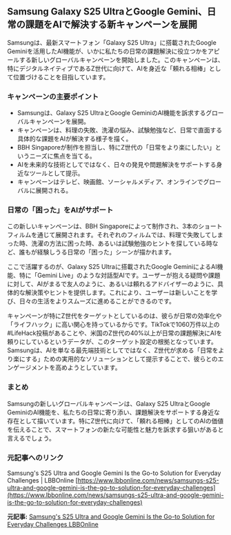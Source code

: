 ## Samsung Galaxy S25 UltraとGoogle Gemini、日常の課題をAIで解決する新キャンペーンを展開

Samsungは、最新スマートフォン「Galaxy S25 Ultra」に搭載されたGoogle Geminiを活用したAI機能が、いかに私たちの日常の課題解決に役立つかをアピールする新しいグローバルキャンペーンを開始しました。このキャンペーンは、特にデジタルネイティブであるZ世代に向けて、AIを身近な「頼れる相棒」として位置づけることを目指しています。

### キャンペーンの主要ポイント

* Samsungは、Galaxy S25 UltraとGoogle GeminiのAI機能を訴求するグローバルキャンペーンを展開。
* キャンペーンは、料理の失敗、洗濯の悩み、試験勉強など、日常で直面する具体的な課題をAIが解決する様子を描く。
* BBH Singaporeが制作を担当し、特にZ世代の「日常をより楽にしたい」というニーズに焦点を当てる。
* AIを未来的な技術としてではなく、日々の発見や問題解決をサポートする身近なツールとして提示。
* キャンペーンはテレビ、映画館、ソーシャルメディア、オンラインでグローバルに展開される。

### 日常の「困った」をAIがサポート

この新しいキャンペーンは、BBH Singaporeによって制作され、3本のショートフィルムを通じて展開されます。それぞれのフィルムでは、料理で失敗してしまった時、洗濯の方法に困った時、あるいは試験勉強のヒントを探している時など、誰もが経験しうる日常の「困った」シーンが描かれます。

ここで活躍するのが、Galaxy S25 Ultraに搭載されたGoogle GeminiによるAI機能、特に「Gemini Live」のような対話型AIです。ユーザーが抱える疑問や課題に対して、AIがまるで友人のように、あるいは頼れるアドバイザーのように、具体的な解決策やヒントを提供します。これにより、ユーザーは新しいことを学び、日々の生活をよりスムーズに進めることができるのです。

キャンペーンが特にZ世代をターゲットとしているのは、彼らが日常の効率化や「ライフハック」に高い関心を持っているからです。TikTokで1060万件以上の#LifeHack投稿があることや、米国のZ世代の40%以上が日常の課題解決にAIを頼りにしているというデータが、このターゲット設定の根拠となっています。Samsungは、AIを単なる最先端技術としてではなく、Z世代が求める「日常をより楽にする」ための実用的なソリューションとして提示することで、彼らとのエンゲージメントを高めようとしています。

### まとめ

Samsungの新しいグローバルキャンペーンは、Galaxy S25 UltraとGoogle GeminiのAI機能を、私たちの日常に寄り添い、課題解決をサポートする身近な存在として描いています。特にZ世代に向けて、「頼れる相棒」としてのAIの価値を伝えることで、スマートフォンの新たな可能性と魅力を訴求する狙いがあると言えるでしょう。

### 元記事へのリンク

Samsung's S25 Ultra and Google Gemini Is the Go-to Solution for Everyday Challenges | LBBOnline
[https://www.lbbonline.com/news/samsungs-s25-ultra-and-google-gemini-is-the-go-to-solution-for-everyday-challenges](https://www.lbbonline.com/news/samsungs-s25-ultra-and-google-gemini-is-the-go-to-solution-for-everyday-challenges)

**元記事:** [Samsung's S25 Ultra and Google Gemini Is the Go-to Solution for Everyday Challenges LBBOnline](https://lbbonline.com/news/samsungs-s25-ultra-and-google-gemini-is-the-go-to-solution-for-everyday-challenges)